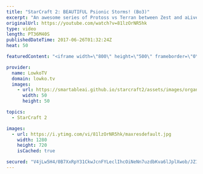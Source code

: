 ```yaml
---
title: "StarCraft 2: BEAUTIFUL Psionic Storms! (Bo3)"
excerpt: "An awesome series of Protoss vs Terran between Zest and aLive. Subscribe for more videos: http://lowko.tv/youtube Stats vs INnoVation: https://goo.gl/nzunjC  aLive and Zest are some of the best in their respective races. In this video I cast a professional best of 3 series of Protoss versus Terran. Both"
originalUrl: https://youtube.com/watch?v=81lzOrNR5hk
type: video
length: PT36M40S
publishedDateTime: 2017-06-26T01:32:24Z
heat: 50

featuredContent: "<iframe width=\"800\" height=\"500\" frameborder=\"0\" src=\"https://www.youtube.com/embed/81lzOrNR5hk\" allow=\"accelerometer; autoplay; encrypted-media; gyroscope; picture-in-picture\" allowfullscreen></iframe>"

provider:
  name: LowkoTV
  domain: lowko.tv
  images:
    - url: https://smartableai.github.io/starcraft2/assets/images/organizations/lowko.tv-50x50.jpg
      width: 50
      height: 50

topics:
  - StarCraft 2

images:
  - url: https://i.ytimg.com/vi/81lzOrNR5hk/maxresdefault.jpg
    width: 1280
    height: 720
    isCached: true

secured: "V4jLw5H4/0B7XxRpY31CkwJcnFYLeclIhcOiNeNn7uzdbKva6lJplXwob/JZ1I+w+NI6Lau24SMSbGJ9qMIrMPqDa6R5nFObzW+xWAgyChTNQa3hPsPPNw1ioYZZ58F2Ls7hri8qsPZhxJphm5aeS2jDXGQFsTuCIJehDuA8UCN29+DM4HkEddgZaoWRWQqp2/3gOjHNvHMyHbaATsS+wt9E0fz2Xra+xG+LsJP39vOC4m9A7PMRgfNW6RQZNrgYwaeSAsTBY0OqvSK2hqOE8w138jVHTQR/oj2zdXPa03RMz2ggJoRtpN2DwtmKFoO6+fuov13kOGfs8N+JVbpSRtK+B0UQmF5MH+frzV6zsJA5vikY1tBOJ7FAtTulqyPMq79EWDhL1x4/A+pSXmobcM9vHT6Zk7Z9MLpRCFUE0HE=;5BlcRwzkKS39dQeI2z8ZIA=="
---
```


